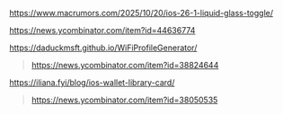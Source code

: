 https://www.macrumors.com/2025/10/20/ios-26-1-liquid-glass-toggle/

https://news.ycombinator.com/item?id=44636774

https://daduckmsft.github.io/WiFiProfileGenerator/
> https://news.ycombinator.com/item?id=38824644

https://iliana.fyi/blog/ios-wallet-library-card/
> https://news.ycombinator.com/item?id=38050535